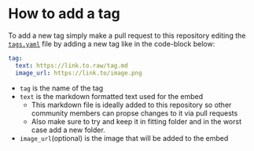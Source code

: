 # How to add a tag

To add a new tag simply make a pull request to this repository editing the [`tags.yaml`](https://github.com/wabbajack-tools/discord_bot_tags/blob/main/tags.yaml) file by adding a new tag like in the code-block below:

```yaml
tag: 
  text: https://link.to.raw/tag.md
  image_url: https://link.to/image.png
```

- `tag` is the name of the tag
- `text` is the markdown formatted text used for the embed
  - This markdown file is ideally added to this repository so other community members can propse changes to it via pull requests
  - Also make sure to try and keep it in fitting folder and in the worst case add a new folder.
- `image_url`(optional) is the image that will be added to the embed
